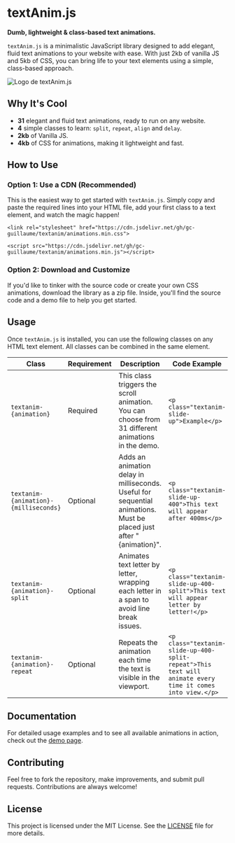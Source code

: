 # textAnim.js

**Dumb, lightweight & class-based text animations.**

`textAnim.js` is a minimalistic JavaScript library designed to add elegant, fluid text animations to your website with ease. With just 2kb of vanilla JS and 5kb of CSS, you can bring life to your text elements using a simple, class-based approach.

![Logo de textAnim.js](https://i.ibb.co/SB53TsT/textanim.gif)

## Why It's Cool

- **31** elegant and fluid text animations, ready to run on any website.
- **4** simple classes to learn: `split`, `repeat`, `align` and `delay`.
- **2kb** of Vanilla JS.
- **4kb** of CSS for animations, making it lightweight and fast.

## How to Use

### Option 1: Use a CDN (Recommended)

This is the easiest way to get started with `textAnim.js`. Simply copy and paste the required lines into your HTML file, add your first class to a text element, and watch the magic happen!

`<link rel="stylesheet" href="https://cdn.jsdelivr.net/gh/gc-guillaume/textanim/animations.min.css">`

`<script src="https://cdn.jsdelivr.net/gh/gc-guillaume/textanim/animations.min.js"></script>`


### Option 2: Download and Customize

If you'd like to tinker with the source code or create your own CSS animations, download the library as a zip file. Inside, you'll find the source code and a demo file to help you get started.

## Usage

Once `textAnim.js` is installed, you can use the following classes on any HTML text element. All classes can be combined in the same element.

| Class                                     | Requirement | Description                                                                                                  | Code Example                                                                 |
|-------------------------------------------|-------------|--------------------------------------------------------------------------------------------------------------|-------------------------------------------------------------------------------|
| `textanim-{animation}`                    | Required    | This class triggers the scroll animation. You can choose from 31 different animations in the demo.            | `<p class="textanim-slide-up">Example</p>`                                    |
| `textanim-{animation}-{milliseconds}`     | Optional    | Adds an animation delay in milliseconds. Useful for sequential animations. Must be placed just after "{animation}".                                   | `<p class="textanim-slide-up-400">This text will appear after 400ms</p>`      |
| `textanim-{animation}-split`              | Optional    | Animates text letter by letter, wrapping each letter in a span to avoid line break issues.                    | `<p class="textanim-slide-up-400-split">This text will appear letter by letter!</p>` |
| `textanim-{animation}-repeat`             | Optional    | Repeats the animation each time the text is visible in the viewport.                                          | `<p class="textanim-slide-up-400-split-repeat">This text will animate every time it comes into view.</p>` |


## Documentation

For detailed usage examples and to see all available animations in action, check out the [demo page](./textanim_demo.html).

## Contributing

Feel free to fork the repository, make improvements, and submit pull requests. Contributions are always welcome!

## License

This project is licensed under the MIT License. See the [LICENSE](LICENSE) file for more details.

